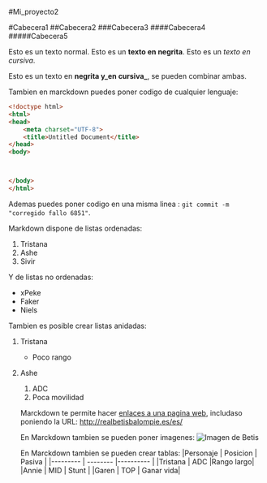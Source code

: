 #Mi_proyecto2

#Cabecera1
##Cabecera2
###Cabecera3
####Cabecera4
#####Cabecera5

Esto es un texto normal. Esto es un **texto en negrita**. Esto es un *texto en cursiva*.

Esto es un texto en **negrita y_en cursiva_**, se pueden combinar ambas.

Tambien en marckdown puedes poner codigo de cualquier lenguaje:

```html
<!doctype html>
<html>
<head>
    <meta charset="UTF-8">
    <title>Untitled Document</title>
</head>
<body>



</body>
</html>
```

Ademas puedes poner codigo en una misma linea : `git commit -m "corregido fallo 6851"`.

Markdown dispone de listas ordenadas:

1. Tristana
2. Ashe
3. Sivir

Y de listas no ordenadas:

* xPeke
* Faker
* Niels

Tambien es posible crear listas anidadas:

1. Tristana
    * Poco rango
    
2. Ashe
    1. ADC
    2. Poca movilidad
    
    Marckdown te permite hacer [enlaces a una pagina web](http://realbetisbalompie.es/es/), includaso poniendo la URL: http://realbetisbalompie.es/es/
    
    En Marckdown tambien se pueden poner imagenes:
    ![Imagen de Betis](https://www.google.es/url?sa=i&rct=j&q=&esrc=s&source=images&cd=&cad=rja&uact=8&ved=0ahUKEwi_46Do4r7QAhWMKcAKHXbZDpkQjRwIBw&url=http%3A%2F%2Ffutbolfinanzas.com%2F4-real-betis-balompie%2F&psig=AFQjCNEWD86CKS1JEiBsBIH3CXXa1CuClg&ust=1479986850765059)
    
    En Marckdown tambien se pueden crear tablas:
    |Personaje | Posicion | Pasiva |
    |--------- | -------- |---------- |
    |Tristana  | ADC      |Rango largo|
    |Annie     | MID      | Stunt     |
    |Garen     | TOP      | Ganar vida|

